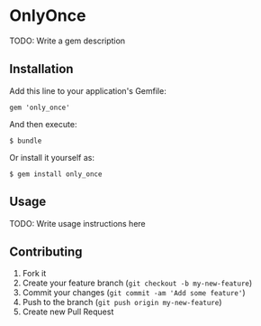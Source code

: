 # OnlyOnce

TODO: Write a gem description

## Installation

Add this line to your application's Gemfile:

    gem 'only_once'

And then execute:

    $ bundle

Or install it yourself as:

    $ gem install only_once

## Usage

TODO: Write usage instructions here

## Contributing

1. Fork it
2. Create your feature branch (`git checkout -b my-new-feature`)
3. Commit your changes (`git commit -am 'Add some feature'`)
4. Push to the branch (`git push origin my-new-feature`)
5. Create new Pull Request
